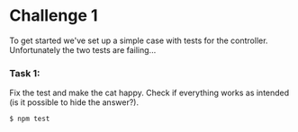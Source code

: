 # Challenge 1
To get started we've set up a simple case with tests for the controller. Unfortunately the two tests are failing...

### Task 1:
Fix the test and make the cat happy. Check if everything works as intended (is it possible to hide the answer?).

```sh
$ npm test
```
